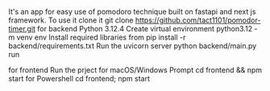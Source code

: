 It's an app for easy use of pomodoro technique built on fastapi and next js framework.
To use it clone it
git clone https://github.com/tact1101/pomodor-timer.git
for backend
Python 3.12.4
Create virtual environment
python3.12 -m venv env
Install required libraries from 
pip install -r backend/requirements.txt
Run the uvicorn server
python backend/main.py run 

for frontend
Run the prject
for macOS/Windows Prompt
cd frontend && npm start
for Powershell
cd frontend; npm start
